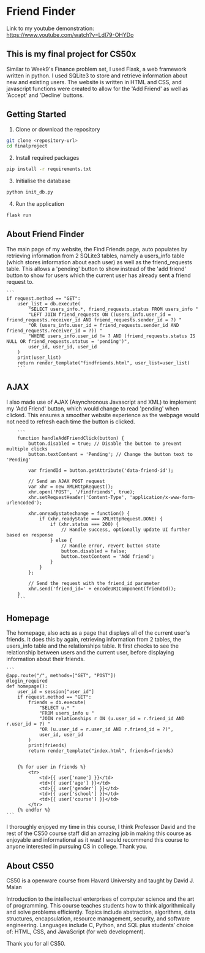 # Friend Finder

Link to my youtube demonstration:  
https://www.youtube.com/watch?v=LdI79-OHYDo


## This is my final project for CS50x
Similar to Week9's Finance problem set, I used Flask, a web framework written in python. I used SQLite3 to store and retrieve
information about new and existing users. The website is written in HTML and CSS, and javascript functions were created to
allow for the 'Add Friend' as well as 'Accept' and 'Decline' buttons.

## Getting Started  
1. Clone or download the repository 
```bash
git clone <repository-url>
cd finalproject
```

2. Install required packages
```bash
pip install -r requirements.txt
```

3. Initialise the database
```bash
python init_db.py
```

4. Run the application
```bash
flask run
```

## About Friend Finder

The main page of my website, the Find Friends page, auto populates by retrieving information from 2 SQLite3 tables, namely a
users_info table (which stores information about each user) as well as the friend_requests table. This allows a 'pending' button
to show instead of the 'add friend' button to show for users which the current user has already sent a friend request to.

    ```
    if request.method == "GET":
        user_list = db.execute(
            "SELECT users_info.*, friend_requests.status FROM users_info "
            "LEFT JOIN friend_requests ON ((users_info.user_id = friend_requests.receiver_id AND friend_requests.sender_id = ?) "
            "OR (users_info.user_id = friend_requests.sender_id AND friend_requests.receiver_id = ?)) "
            "WHERE users_info.user_id != ? AND (friend_requests.status IS NULL OR friend_requests.status = 'pending')",
            user_id, user_id, user_id
        )
        print(user_list)
        return render_template("findfriends.html", user_list=user_list)
        ```

## AJAX
I also made use of AJAX (Asynchronous Javascript and XML) to implement my 'Add Friend' button, which would change to read 'pending' when clicked. This ensures a smoother website experience as the webpage would not need to refresh each time the button is clicked.

        ```
        function handleAddFriendClick(button) {
            button.disabled = true; // Disable the button to prevent multiple clicks
            button.textContent = 'Pending'; // Change the button text to 'Pending'

            var friendId = button.getAttribute('data-friend-id');

            // Send an AJAX POST request
            var xhr = new XMLHttpRequest();
            xhr.open('POST', '/findfriends', true);
            xhr.setRequestHeader('Content-Type', 'application/x-www-form-urlencoded');

            xhr.onreadystatechange = function() {
                if (xhr.readyState === XMLHttpRequest.DONE) {
                    if (xhr.status === 200) {
                        // Handle success, optionally update UI further based on response
                    } else {
                        // Handle error, revert button state
                        button.disabled = false;
                        button.textContent = 'Add friend';
                    }
                }
            };

            // Send the request with the friend_id parameter
            xhr.send('friend_id=' + encodeURIComponent(friendId));
        }
        ```
## Homepage
The homepage, also acts as a page that displays all of the current user's friends. It does this by again, retrieving information
from 2 tables, the users_info table and the relationships table. It first checks to see the relationship between users and the
current user, before displaying information about their friends.

    ```
    @app.route("/", methods=["GET", "POST"])
    @login_required
    def homepage():
        user_id = session["user_id"]
        if request.method == "GET":
            friends = db.execute(
                "SELECT u.* "
                "FROM users_info u "
                "JOIN relationships r ON (u.user_id = r.friend_id AND r.user_id = ?) "
                "OR (u.user_id = r.user_id AND r.friend_id = ?)",
                user_id, user_id
            )
            print(friends)
            return render_template("index.html", friends=friends)


        {% for user in friends %}
            <tr>
                <td>{{ user['name'] }}</td>
                <td>{{ user['age'] }}</td>
                <td>{{ user['gender'] }}</td>
                <td>{{ user['school'] }}</td>
                <td>{{ user['course'] }}</td>
            </tr>
        {% endfor %}
    ```

I thoroughly enjoyed my time in this course, I think Professor David and the rest of the CS50
course staff did an amazing job in making this course as enjoyable and informational as it was!
I would recommend this course to anyone interested in pursuing CS in college. Thank you.

## About CS50
CS50 is a openware course from Havard University and taught by David J. Malan

Introduction to the intellectual enterprises of computer science and the art of programming. This course teaches students how to think algorithmically and solve problems efficiently. Topics include abstraction, algorithms, data structures, encapsulation, resource management, security, and software engineering. Languages include C, Python, and SQL plus students’ choice of: HTML, CSS, and JavaScript (for web development).

Thank you for all CS50.
